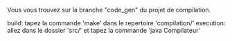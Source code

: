 Vous vous trouvez sur la branche "code_gen" du projet de compilation.

build: tapez la commande 'make' dans le repertoire 'compilation/'
execution: allez dans le dossier 'src/' et tapez la commande 'java Compilateur'